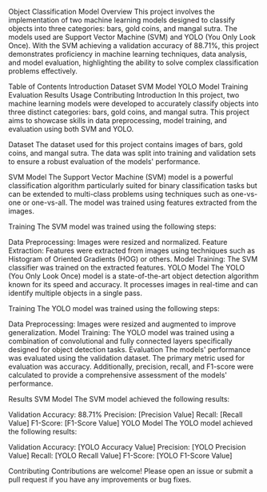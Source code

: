 Object Classification Model
Overview
This project involves the implementation of two machine learning models designed to classify objects into three categories: bars, gold coins, and mangal sutra. The models used are Support Vector Machine (SVM) and YOLO (You Only Look Once). With the SVM achieving a validation accuracy of 88.71%, this project demonstrates proficiency in machine learning techniques, data analysis, and model evaluation, highlighting the ability to solve complex classification problems effectively.

Table of Contents
Introduction
Dataset
SVM Model
YOLO Model
Training
Evaluation
Results
Usage
Contributing
Introduction
In this project, two machine learning models were developed to accurately classify objects into three distinct categories: bars, gold coins, and mangal sutra. This project aims to showcase skills in data preprocessing, model training, and evaluation using both SVM and YOLO.

Dataset
The dataset used for this project contains images of bars, gold coins, and mangal sutra. The data was split into training and validation sets to ensure a robust evaluation of the models' performance.

SVM Model
The Support Vector Machine (SVM) model is a powerful classification algorithm particularly suited for binary classification tasks but can be extended to multi-class problems using techniques such as one-vs-one or one-vs-all. The model was trained using features extracted from the images.

Training
The SVM model was trained using the following steps:

Data Preprocessing: Images were resized and normalized.
Feature Extraction: Features were extracted from images using techniques such as Histogram of Oriented Gradients (HOG) or others.
Model Training: The SVM classifier was trained on the extracted features.
YOLO Model
The YOLO (You Only Look Once) model is a state-of-the-art object detection algorithm known for its speed and accuracy. It processes images in real-time and can identify multiple objects in a single pass.

Training
The YOLO model was trained using the following steps:

Data Preprocessing: Images were resized and augmented to improve generalization.
Model Training: The YOLO model was trained using a combination of convolutional and fully connected layers specifically designed for object detection tasks.
Evaluation
The models' performance was evaluated using the validation dataset. The primary metric used for evaluation was accuracy. Additionally, precision, recall, and F1-score were calculated to provide a comprehensive assessment of the models' performance.

Results
SVM Model
The SVM model achieved the following results:

Validation Accuracy: 88.71%
Precision: [Precision Value]
Recall: [Recall Value]
F1-Score: [F1-Score Value]
YOLO Model
The YOLO model achieved the following results:

Validation Accuracy: [YOLO Accuracy Value]
Precision: [YOLO Precision Value]
Recall: [YOLO Recall Value]
F1-Score: [YOLO F1-Score Value]

Contributing
Contributions are welcome! Please open an issue or submit a pull request if you have any improvements or bug fixes.
